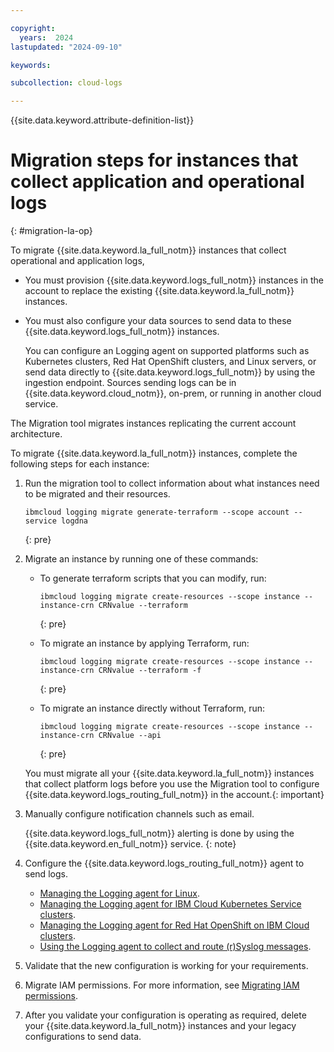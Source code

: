 ```yaml
---

copyright:
  years:  2024
lastupdated: "2024-09-10"

keywords:

subcollection: cloud-logs

---
```


{{site.data.keyword.attribute-definition-list}}



# Migration steps for instances that collect application and operational logs
{: #migration-la-op}


To migrate {{site.data.keyword.la_full_notm}} instances that collect operational and application logs,

- You must provision {{site.data.keyword.logs_full_notm}} instances in the account to replace the existing {{site.data.keyword.la_full_notm}} instances.

- You must also configure your data sources to send data to these {{site.data.keyword.logs_full_notm}} instances.

    You can configure an Logging agent on supported platforms such as Kubernetes clusters, Red Hat OpenShift clusters, and Linux servers, or send data directly to {{site.data.keyword.logs_full_notm}} by using the ingestion endpoint. Sources sending logs can be in {{site.data.keyword.cloud_notm}}, on-prem, or running in another cloud service.

The Migration tool migrates instances replicating the current account architecture.

To migrate {{site.data.keyword.la_full_notm}} instances, complete the following steps for each instance:

1. Run the migration tool to collect information about what instances need to be migrated and their resources.

    ```text
    ibmcloud logging migrate generate-terraform --scope account --service logdna
    ```
    {: pre}


2. Migrate an instance by running one of these commands:

    * To generate terraform scripts that you can modify, run:

       ```text
       ibmcloud logging migrate create-resources --scope instance --instance-crn CRNvalue --terraform
       ```
       {: pre}

    * To migrate an instance by applying Terraform, run:

       ```text
       ibmcloud logging migrate create-resources --scope instance --instance-crn CRNvalue --terraform -f
       ```
       {: pre}

    * To migrate an instance directly without Terraform, run:

       ```text
       ibmcloud logging migrate create-resources --scope instance --instance-crn CRNvalue --api
       ```
       {: pre}

    You must migrate all your {{site.data.keyword.la_full_notm}} instances that collect platform logs before you use the Migration tool to configure {{site.data.keyword.logs_routing_full_notm}} in the account.{: important}

3. Manually configure notification channels such as email.

   {{site.data.keyword.logs_full_notm}} alerting is done by using the {{site.data.keyword.en_full_notm}} service.
   {: note}

4. Configure the {{site.data.keyword.logs_routing_full_notm}} agent to send logs.

    - [Managing the Logging agent for Linux](/docs/cloud-logs?topic=cloud-logs-agent-linux).
    - [Managing the Logging agent for IBM Cloud Kubernetes Service clusters](/docs/cloud-logs?topic=cloud-logs-agent-std-cluster).
    - [Managing the Logging agent for Red Hat OpenShift on IBM Cloud clusters](/docs/cloud-logs?topic=cloud-logs-agent-openshift).
    - [Using the Logging agent to collect and route (r)Syslog messages](/docs/cloud-logs?topic=cloud-logs-agent-rsyslog).

5. Validate that the new configuration is working for your requirements.

6. Migrate IAM permissions. For more information, see [Migrating IAM permissions](/docs/cloud-logs?topic=cloud-logs-migration-iam).

7. After you validate your configuration is operating as required, delete your {{site.data.keyword.la_full_notm}} instances and your legacy configurations to send data.
